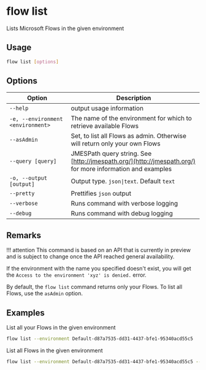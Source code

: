 # flow list

Lists Microsoft Flows in the given environment

## Usage

```sh
flow list [options]
```

## Options

Option|Description
------|-----------
`--help`|output usage information
`-e, --environment <environment>`|The name of the environment for which to retrieve available Flows
`--asAdmin`|Set, to list all Flows as admin. Otherwise will return only your own Flows
`--query [query]`|JMESPath query string. See [http://jmespath.org/](http://jmespath.org/) for more information and examples
`-o, --output [output]`|Output type. `json\|text`. Default `text`
`--pretty`|Prettifies `json` output
`--verbose`|Runs command with verbose logging
`--debug`|Runs command with debug logging

## Remarks

!!! attention
    This command is based on an API that is currently in preview and is subject to change once the API reached general availability.

If the environment with the name you specified doesn't exist, you will get the `Access to the environment 'xyz' is denied.` error.

By default, the `flow list` command returns only your Flows. To list all Flows, use the `asAdmin` option.

## Examples

List all your Flows in the given environment

```sh
flow list --environment Default-d87a7535-dd31-4437-bfe1-95340acd55c5
```

List all Flows in the given environment

```sh
flow list --environment Default-d87a7535-dd31-4437-bfe1-95340acd55c5 --asAdmin
```